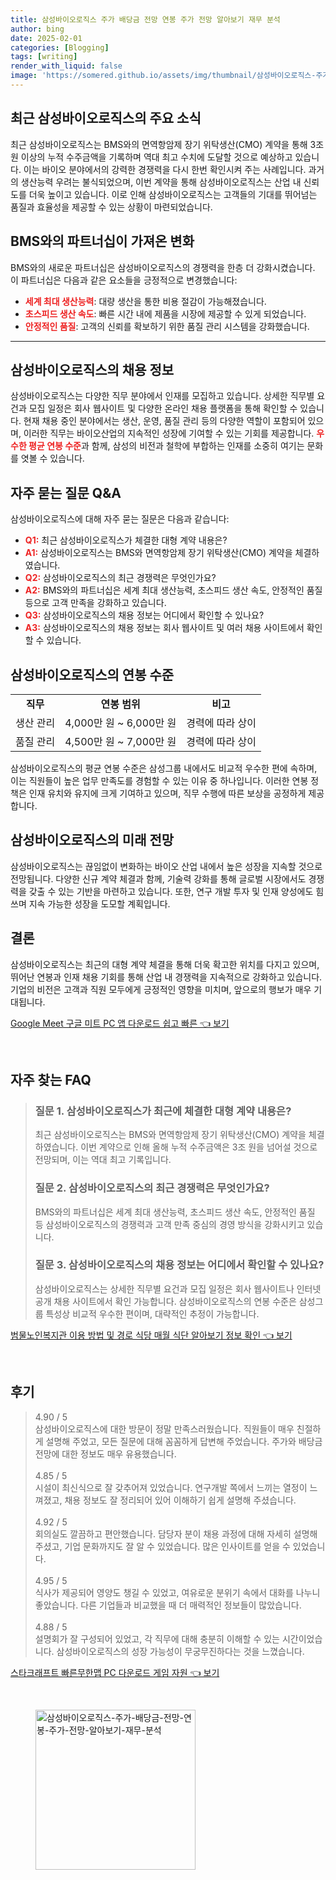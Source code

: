 ```yaml
---
title: 삼성바이오로직스 주가 배당금 전망 연봉 주가 전망 알아보기 재무 분석
author: bing
date: 2025-02-01
categories: [Blogging]
tags: [writing]
render_with_liquid: false
image: 'https://somered.github.io/assets/img/thumbnail/삼성바이오로직스-주가-배당금-전망-연봉-주가-전망-알아보기-재무-분석.webp'
---
```



<h2 id='삼성바이오로직스_소식'>최근 삼성바이오로직스의 주요 소식</h2>

<p>최근 삼성바이오로직스는 BMS와의 면역항암제 장기 위탁생산(CMO) 계약을 통해 3조 원 이상의 누적 수주금액을 기록하며 역대 최고 수치에 도달할 것으로 예상하고 있습니다. 이는 바이오 분야에서의 강력한 경쟁력을 다시 한번 확인시켜 주는 사례입니다. 과거의 생산능력 우려는 불식되었으며, 이번 계약을 통해 삼성바이오로직스는 산업 내 신뢰도를 더욱 높이고 있습니다. 이로 인해 삼성바이오로직스는 고객들의 기대를 뛰어넘는 품질과 효율성을 제공할 수 있는 상황이 마련되었습니다.</p>

<h2 id='BMS와의_파트너십'>BMS와의 파트너십이 가져온 변화</h2>

<p>BMS와의 새로운 파트너십은 삼성바이오로직스의 경쟁력을 한층 더 강화시켰습니다. 이 파트너십은 다음과 같은 요소들을 긍정적으로 변경했습니다:</p>

<ul>
    <li><b><span style="color: #ee2323;">세계 최대 생산능력</span></b>: 대량 생산을 통한 비용 절감이 가능해졌습니다.</li>
    <li><b><span style="color: #ee2323;">초스피드 생산 속도</span></b>: 빠른 시간 내에 제품을 시장에 제공할 수 있게 되었습니다.</li>
    <li><b><span style="color: #ee2323;">안정적인 품질</span></b>: 고객의 신뢰를 확보하기 위한 품질 관리 시스템을 강화했습니다.</li>
</ul>

<hr />

<h2 id='삼성바이오로직스의_채용정보'>삼성바이오로직스의 채용 정보</h2>

<p>삼성바이오로직스는 다양한 직무 분야에서 인재를 모집하고 있습니다. 상세한 직무별 요건과 모집 일정은 회사 웹사이트 및 다양한 온라인 채용 플랫폼을 통해 확인할 수 있습니다. 현재 채용 중인 분야에서는 생산, 운영, 품질 관리 등의 다양한 역할이 포함되어 있으며, 이러한 직무는 바이오산업의 지속적인 성장에 기여할 수 있는 기회를 제공합니다. <b><span style="color: #ee2323;">우수한 평균 연봉 수준</span></b>과 함께, 삼성의 비전과 철학에 부합하는 인재를 소중히 여기는 문화를 엿볼 수 있습니다.</p>

<h2 id='자주_묻는_질문'>자주 묻는 질문 Q&A</h2>

<p>삼성바이오로직스에 대해 자주 묻는 질문은 다음과 같습니다:</p>

<ul>
    <li><b><span style="color: #ee2323;">Q1:</span></b> 최근 삼성바이오로직스가 체결한 대형 계약 내용은?</li>
    <li><b><span style="color: #ee2323;">A1:</span></b> 삼성바이오로직스는 BMS와 면역항암제 장기 위탁생산(CMO) 계약을 체결하였습니다.</li>
    <li><b><span style="color: #ee2323;">Q2:</span></b> 삼성바이오로직스의 최근 경쟁력은 무엇인가요?</li>
    <li><b><span style="color: #ee2323;">A2:</span></b> BMS와의 파트너십은 세계 최대 생산능력, 초스피드 생산 속도, 안정적인 품질 등으로 고객 만족을 강화하고 있습니다.</li>
    <li><b><span style="color: #ee2323;">Q3:</span></b> 삼성바이오로직스의 채용 정보는 어디에서 확인할 수 있나요?</li>
    <li><b><span style="color: #ee2323;">A3:</span></b> 삼성바이오로직스의 채용 정보는 회사 웹사이트 및 여러 채용 사이트에서 확인할 수 있습니다.</li>
</ul>

<h2 id='삼성바이오로직스_연봉'>삼성바이오로직스의 연봉 수준</h2>

<table>
    <tr>
        <td style="text-align: center; height: 17px;"><b>직무</b></td>
        <td style="text-align: center; height: 17px;"><b>연봉 범위</b></td>
        <td style="text-align: center; height: 17px;"><b>비고</b></td>
    </tr>
    <tr>
        <td style="text-align: center; height: 17px;">생산 관리</td>
        <td style="text-align: center; height: 17px;">4,000만 원 ~ 6,000만 원</td>
        <td style="text-align: center; height: 17px;">경력에 따라 상이</td>
    </tr>
    <tr>
        <td style="text-align: center; height: 17px;">품질 관리</td>
        <td style="text-align: center; height: 17px;">4,500만 원 ~ 7,000만 원</td>
        <td style="text-align: center; height: 17px;">경력에 따라 상이</td>
    </tr>
</table>

<p>삼성바이오로직스의 평균 연봉 수준은 삼성그룹 내에서도 비교적 우수한 편에 속하며, 이는 직원들이 높은 업무 만족도를 경험할 수 있는 이유 중 하나입니다. 이러한 연봉 정책은 인재 유치와 유지에 크게 기여하고 있으며, 직무 수행에 따른 보상을 공정하게 제공합니다.</p>

<h2 id='미래_전망'>삼성바이오로직스의 미래 전망</h2>

<p>삼성바이오로직스는 끊임없이 변화하는 바이오 산업 내에서 높은 성장을 지속할 것으로 전망됩니다. 다양한 신규 계약 체결과 함께, 기술력 강화를 통해 글로벌 시장에서도 경쟁력을 갖출 수 있는 기반을 마련하고 있습니다. 또한, 연구 개발 투자 및 인재 양성에도 힘쓰며 지속 가능한 성장을 도모할 계획입니다.</p>

<h2 id='결론'>결론</h2>

<p>삼성바이오로직스는 최근의 대형 계약 체결을 통해 더욱 확고한 위치를 다지고 있으며, 뛰어난 연봉과 인재 채용 기회를 통해 산업 내 경쟁력을 지속적으로 강화하고 있습니다. 기업의 비전은 고객과 직원 모두에게 긍정적인 영향을 미치며, 앞으로의 행보가 매우 기대됩니다.</p>


<p><a class="click-button" title="Google Meet 구글 미트 PC 앱 다운로드 쉽고 빠른" href="https://somered.github.io/posts/Google-Meet-%EA%B5%AC%EA%B8%80-%EB%AF%B8%ED%8A%B8-PC-%EC%95%B1-%EB%8B%A4%EC%9A%B4%EB%A1%9C%EB%93%9C-%EC%89%BD%EA%B3%A0-%EB%B9%A0%EB%A5%B8/" rel="dofollow">Google Meet 구글 미트 PC 앱 다운로드 쉽고 빠른 👈 보기</a></p><br>
<h2 id='자주_찾는_FAQ'>자주 찾는 FAQ</h2>
<div itemscope="" itemtype="https://schema.org/FAQPage"> 
<blockquote> 
<div itemscope="" itemprop="mainEntity" itemtype="https://schema.org/Question"> 
<h3 itemprop="name">질문 1. 삼성바이오로직스가 최근에 체결한 대형 계약 내용은?</h3> 
<div itemscope="" itemprop="acceptedAnswer" itemtype="https://schema.org/Answer"> 
<span itemprop="text"> 
<p>최근 삼성바이오로직스는 BMS와 면역항암제 장기 위탁생산(CMO) 계약을 체결하였습니다. 이번 계약으로 인해 올해 누적 수주금액은 3조 원을 넘어설 것으로 전망되며, 이는 역대 최고 기록입니다.</p> 
</span> 
</div> 
</div> 
<div itemscope="" itemprop="mainEntity" itemtype="https://schema.org/Question"> 
<h3 itemprop="name">질문 2. 삼성바이오로직스의 최근 경쟁력은 무엇인가요?</h3> 
<div itemscope="" itemprop="acceptedAnswer" itemtype="https://schema.org/Answer"> 
<span itemprop="text"> 
<p>BMS와의 파트너십은 세계 최대 생산능력, 초스피드 생산 속도, 안정적인 품질 등 삼성바이오로직스의 경쟁력과 고객 만족 중심의 경영 방식을 강화시키고 있습니다.</p> 
</span> 
</div> 
</div> 
<div itemscope="" itemprop="mainEntity" itemtype="https://schema.org/Question"> 
<h3 itemprop="name">질문 3. 삼성바이오로직스의 채용 정보는 어디에서 확인할 수 있나요?</h3> 
<div itemscope="" itemprop="acceptedAnswer" itemtype="https://schema.org/Answer"> 
<span itemprop="text"> 
<p>삼성바이오로직스는 상세한 직무별 요건과 모집 일정은 회사 웹사이트나 인터넷 공개 채용 사이트에서 확인 가능합니다. 삼성바이오로직스의 연봉 수준은 삼성그룹 특성상 비교적 우수한 편이며, 대략적인 추정이 가능합니다.</p> 
</span> 
</div> 
</div> 
</blockquote> 
</div>
<p><a class="click-button" title="범물노인복지관 이용 방법 및 경로 식당 매월 식단 알아보기 정보 확인" href="https://somered.github.io/posts/%EB%B2%94%EB%AC%BC%EB%85%B8%EC%9D%B8%EB%B3%B5%EC%A7%80%EA%B4%80-%EC%9D%B4%EC%9A%A9-%EB%B0%A9%EB%B2%95-%EB%B0%8F-%EA%B2%BD%EB%A1%9C-%EC%8B%9D%EB%8B%B9-%EB%A7%A4%EC%9B%94-%EC%8B%9D%EB%8B%A8-%EC%95%8C%EC%95%84%EB%B3%B4%EA%B8%B0-%EC%A0%95%EB%B3%B4-%ED%99%95%EC%9D%B8/" rel="dofollow">범물노인복지관 이용 방법 및 경로 식당 매월 식단 알아보기 정보 확인 👈 보기</a></p><br>
<h2 id='후기'>후기</h2>
<div itemscope itemtype="https://schema.org/Product">
  <blockquote>
  <div itemprop="review" itemscope itemtype="https://schema.org/Review">
      <div itemprop="reviewRating" itemscope itemtype="https://schema.org/Rating"> <span itemprop="ratingValue">4.90</span> / <span itemprop="bestRating">5</span> </div>
      <span itemprop="reviewBody">삼성바이오로직스에 대한 방문이 정말 만족스러웠습니다. 직원들이 매우 친절하게 설명해 주었고, 모든 질문에 대해 꼼꼼하게 답변해 주었습니다. 주가와 배당금 전망에 대한 정보도 매우 유용했습니다.</span>
  </div>
  <br>
  <div itemprop="review" itemscope itemtype="https://schema.org/Review">
      <div itemprop="reviewRating" itemscope itemtype="https://schema.org/Rating"> <span itemprop="ratingValue">4.85</span> / <span itemprop="bestRating">5</span> </div>
      <span itemprop="reviewBody">시설이 최신식으로 잘 갖추어져 있었습니다. 연구개발 쪽에서 느끼는 열정이 느껴졌고, 채용 정보도 잘 정리되어 있어 이해하기 쉽게 설명해 주셨습니다.</span>
  </div>
  <br>
  <div itemprop="review" itemscope itemtype="https://schema.org/Review">
      <div itemprop="reviewRating" itemscope itemtype="https://schema.org/Rating"> <span itemprop="ratingValue">4.92</span> / <span itemprop="bestRating">5</span> </div>
      <span itemprop="reviewBody">회의실도 깔끔하고 편안했습니다. 담당자 분이 채용 과정에 대해 자세히 설명해 주셨고, 기업 문화까지도 잘 알 수 있었습니다. 많은 인사이트를 얻을 수 있었습니다.</span>
  </div>
  <br>
  <div itemprop="review" itemscope itemtype="https://schema.org/Review">
      <div itemprop="reviewRating" itemscope itemtype="https://schema.org/Rating"> <span itemprop="ratingValue">4.95</span> / <span itemprop="bestRating">5</span> </div>
      <span itemprop="reviewBody">식사가 제공되어 영양도 챙길 수 있었고, 여유로운 분위기 속에서 대화를 나누니 좋았습니다. 다른 기업들과 비교했을 때 더 매력적인 정보들이 많았습니다.</span>
  </div>
  <br>
  <div itemprop="review" itemscope itemtype="https://schema.org/Review">
      <div itemprop="reviewRating" itemscope itemtype="https://schema.org/Rating"> <span itemprop="ratingValue">4.88</span> / <span itemprop="bestRating">5</span> </div>
      <span itemprop="reviewBody">설명회가 잘 구성되어 있었고, 각 직무에 대해 충분히 이해할 수 있는 시간이었습니다. 삼성바이오로직스의 성장 가능성이 무궁무진하다는 것을 느꼈습니다.</span>
  </div>
  </blockquote>
</div>
<p><a class="click-button" title="스타크래프트 빠른무한맵 PC 다운로드 게임 자원" href="https://somered.github.io/posts/%EC%8A%A4%ED%83%80%ED%81%AC%EB%9E%98%ED%94%84%ED%8A%B8-%EB%B9%A0%EB%A5%B8%EB%AC%B4%ED%95%9C%EB%A7%B5-PC-%EB%8B%A4%EC%9A%B4%EB%A1%9C%EB%93%9C-%EA%B2%8C%EC%9E%84-%EC%9E%90%EC%9B%90/" rel="dofollow">스타크래프트 빠른무한맵 PC 다운로드 게임 자원 👈 보기</a></p><br>
<figure class="image"><img src="https://somered.github.io/assets/img/thumbnail/삼성바이오로직스-주가-배당금-전망-연봉-주가-전망-알아보기-재무-분석.webp" alt="삼성바이오로직스-주가-배당금-전망-연봉-주가-전망-알아보기-재무-분석" width="256" height="256"></figure>